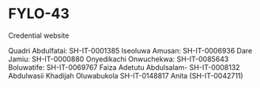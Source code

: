 # FYLO-43
Credential website

Quadri Abdulfatai: SH-IT-0001385
Iseoluwa Amusan: SH-IT-0006936
Dare Jamiu: SH-IT-0000880
Onyedikachi Onwuchekwa: SH-IT-0085643
Boluwatife: SH-IT-0069767
Faiza Adetutu Abdulsalam- 
SH-IT-0008132
Abdulwasii Khadijah Oluwabukola
SH-IT-0148817
Anita (SH-IT-0042711)
